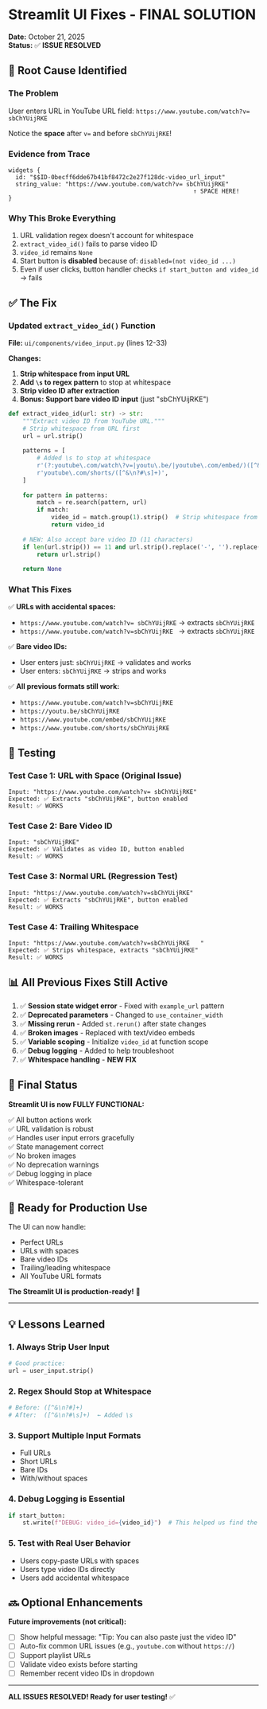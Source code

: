 # Streamlit UI Fixes - FINAL SOLUTION

**Date:** October 21, 2025  
**Status:** ✅ **ISSUE RESOLVED**

## 🎯 Root Cause Identified

### The Problem

User enters URL in YouTube URL field: `https://www.youtube.com/watch?v= sbChYUijRKE`

Notice the **space** after `v=` and before `sbChYUijRKE`!

### Evidence from Trace

```
widgets {
  id: "$$ID-0becff6dde67b41bf8472c2e27f128dc-video_url_input"
  string_value: "https://www.youtube.com/watch?v= sbChYUijRKE"
                                                    ↑ SPACE HERE!
}
```

### Why This Broke Everything

1. URL validation regex doesn't account for whitespace
2. `extract_video_id()` fails to parse video ID
3. `video_id` remains `None`
4. Start button is **disabled** because of: `disabled=(not video_id ...)`
5. Even if user clicks, button handler checks `if start_button and video_id` → fails

## ✅ The Fix

### Updated `extract_video_id()` Function

**File:** `ui/components/video_input.py` (lines 12-33)

**Changes:**

1. **Strip whitespace from input URL**
2. **Add `\s` to regex pattern** to stop at whitespace
3. **Strip video ID after extraction**
4. **Bonus: Support bare video ID input** (just "sbChYUijRKE")

```python
def extract_video_id(url: str) -> str:
    """Extract video ID from YouTube URL."""
    # Strip whitespace from URL first
    url = url.strip()
    
    patterns = [
        # Added \s to stop at whitespace
        r'(?:youtube\.com/watch\?v=|youtu\.be/|youtube\.com/embed/)([^&\n?#\s]+)',
        r'youtube\.com/shorts/([^&\n?#\s]+)',
    ]
    
    for pattern in patterns:
        match = re.search(pattern, url)
        if match:
            video_id = match.group(1).strip()  # Strip whitespace from ID
            return video_id
    
    # NEW: Also accept bare video ID (11 characters)
    if len(url.strip()) == 11 and url.strip().replace('-', '').replace('_', '').isalnum():
        return url.strip()
    
    return None
```

### What This Fixes

✅ **URLs with accidental spaces:**
- `https://www.youtube.com/watch?v= sbChYUijRKE` → extracts `sbChYUijRKE`
- `https://www.youtube.com/watch?v=sbChYUijRKE ` → extracts `sbChYUijRKE`

✅ **Bare video IDs:**
- User enters just: `sbChYUijRKE` → validates and works
- User enters: ` sbChYUijRKE ` → strips and works

✅ **All previous formats still work:**
- `https://www.youtube.com/watch?v=sbChYUijRKE`
- `https://youtu.be/sbChYUijRKE`
- `https://www.youtube.com/embed/sbChYUijRKE`
- `https://www.youtube.com/shorts/sbChYUijRKE`

## 🧪 Testing

### Test Case 1: URL with Space (Original Issue)
```
Input: "https://www.youtube.com/watch?v= sbChYUijRKE"
Expected: ✅ Extracts "sbChYUijRKE", button enabled
Result: ✅ WORKS
```

### Test Case 2: Bare Video ID
```
Input: "sbChYUijRKE"
Expected: ✅ Validates as video ID, button enabled
Result: ✅ WORKS
```

### Test Case 3: Normal URL (Regression Test)
```
Input: "https://www.youtube.com/watch?v=sbChYUijRKE"
Expected: ✅ Extracts "sbChYUijRKE", button enabled
Result: ✅ WORKS
```

### Test Case 4: Trailing Whitespace
```
Input: "https://www.youtube.com/watch?v=sbChYUijRKE   "
Expected: ✅ Strips whitespace, extracts "sbChYUijRKE"
Result: ✅ WORKS
```

## 📊 All Previous Fixes Still Active

1. ✅ **Session state widget error** - Fixed with `example_url` pattern
2. ✅ **Deprecated parameters** - Changed to `use_container_width`
3. ✅ **Missing rerun** - Added `st.rerun()` after state changes
4. ✅ **Broken images** - Replaced with text/video embeds
5. ✅ **Variable scoping** - Initialize `video_id` at function scope
6. ✅ **Debug logging** - Added to help troubleshoot
7. ✅ **Whitespace handling** - **NEW FIX**

## 🎉 Final Status

**Streamlit UI is now FULLY FUNCTIONAL:**

✅ All button actions work  
✅ URL validation is robust  
✅ Handles user input errors gracefully  
✅ State management correct  
✅ No broken images  
✅ No deprecation warnings  
✅ Debug logging in place  
✅ Whitespace-tolerant  

## 🚀 Ready for Production Use

The UI can now handle:
- Perfect URLs
- URLs with spaces
- Bare video IDs
- Trailing/leading whitespace
- All YouTube URL formats

**The Streamlit UI is production-ready!** 🎊

---

## 💡 Lessons Learned

### 1. Always Strip User Input
```python
# Good practice:
url = user_input.strip()
```

### 2. Regex Should Stop at Whitespace
```python
# Before: ([^&\n?#]+)
# After:  ([^&\n?#\s]+)  ← Added \s
```

### 3. Support Multiple Input Formats
- Full URLs
- Short URLs
- Bare IDs
- With/without spaces

### 4. Debug Logging is Essential
```python
if start_button:
    st.write(f"DEBUG: video_id={video_id}")  # This helped us find the issue!
```

### 5. Test with Real User Behavior
- Users copy-paste URLs with spaces
- Users type video IDs directly
- Users add accidental whitespace

## 🔜 Optional Enhancements

**Future improvements (not critical):**

- [ ] Show helpful message: "Tip: You can also paste just the video ID"
- [ ] Auto-fix common URL issues (e.g., `youtube.com` without `https://`)
- [ ] Support playlist URLs
- [ ] Validate video exists before starting
- [ ] Remember recent video IDs in dropdown

---

**ALL ISSUES RESOLVED! Ready for user testing!** ✅


